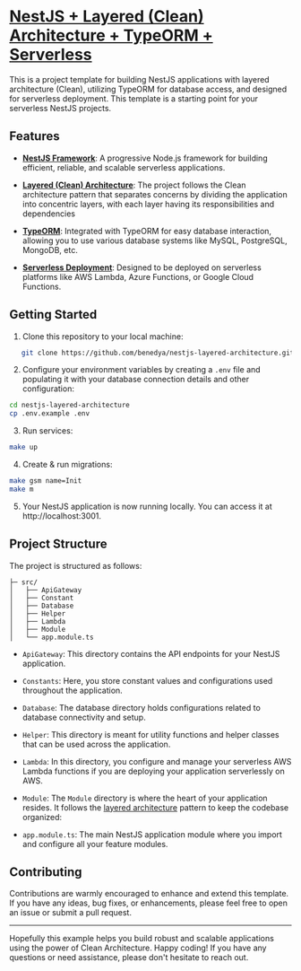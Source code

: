 # [NestJS + Layered (Clean) Architecture + TypeORM + Serverless](https://github.com/benedya/nestjs-layered-architecture)

This is a project template for building NestJS applications with layered architecture (Clean), utilizing TypeORM for database access, and designed for serverless deployment. This template is a starting point for your serverless NestJS projects.

## Features

- **[NestJS Framework](https://nestjs.com/)**: A progressive Node.js framework for building efficient, reliable, and scalable serverless applications.

- **[Layered (Clean) Architecture](https://github.com/benedya/nodejs-layered-architecture)**: The project follows the Clean architecture pattern that separates concerns by dividing the application into concentric layers, with each layer having its responsibilities and dependencies

- **[TypeORM](https://typeorm.io/)**: Integrated with TypeORM for easy database interaction, allowing you to use various database systems like MySQL, PostgreSQL, MongoDB, etc.

- **[Serverless Deployment](https://www.serverless.com/)**: Designed to be deployed on serverless platforms like AWS Lambda, Azure Functions, or Google Cloud Functions.

## Getting Started

1. Clone this repository to your local machine:

```bash
   git clone https://github.com/benedya/nestjs-layered-architecture.git
```
2. Configure your environment variables by creating a `.env` file and populating it with your database connection details and other configuration:
```bash
cd nestjs-layered-architecture
cp .env.example .env
```
3. Run services:
```bash
make up
```
4. Create & run migrations:
```bash
make gsm name=Init
make m
```
5. Your NestJS application is now running locally. You can access it at http://localhost:3001.

## Project Structure
The project is structured as follows:
```
├─ src/
│   ├── ApiGateway
│   ├── Constant
│   ├── Database
│   ├── Helper
│   ├── Lambda
│   ├── Module
│   └── app.module.ts
```

- `ApiGateway`: This directory contains the API endpoints for your NestJS application.

- `Constants`: Here, you store constant values and configurations used throughout the application.

- `Database`: The database directory holds configurations related to database connectivity and setup.

- `Helper`: This directory is meant for utility functions and helper classes that can be used across the application.

- `Lambda`: In this directory, you configure and manage your serverless AWS Lambda functions if you are deploying your application serverlessly on AWS.

- `Module`: The `Module` directory is where the heart of your application resides. It follows the [layered architecture](https://github.com/benedya/nodejs-layered-architecture) pattern to keep the codebase organized:

- `app.module.ts`: The main NestJS application module where you import and configure all your feature modules.

## Contributing
Contributions are warmly encouraged to enhance and extend this template. If you have any ideas, bug fixes, or enhancements, please feel free to open an issue or submit a pull request.

---

Hopefully this example helps you build robust and scalable applications using the power of Clean Architecture. Happy coding! If you have any questions or need assistance, please don't hesitate to reach out.
